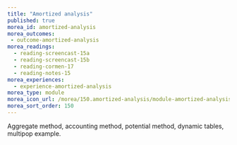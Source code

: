 ```yaml
---
title: "Amortized analysis"
published: true
morea_id: amortized-analysis
morea_outcomes:
 - outcome-amortized-analysis
morea_readings:
  - reading-screencast-15a
  - reading-screencast-15b
  - reading-cormen-17
  - reading-notes-15
morea_experiences:
  - experience-amortized-analysis
morea_type: module
morea_icon_url: /morea/150.amortized-analysis/module-amortized-analysis.gif
morea_sort_order: 150
---
```


Aggregate method, accounting method, potential method, dynamic tables, multipop example.
